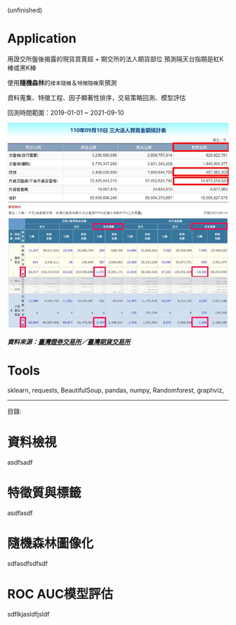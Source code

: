 (unfinished)
# Application

用證交所盤後揭露的現貨買賣超 + 期交所的法人期貨部位  預測隔天台指期是紅K棒或黑K棒

使用**隨機森林**的`樣本隨機`＆`特徵隨機`來預測

資料蒐集、特徵工程、因子顯著性排序，交易策略回測、模型評估

回測時間範圍：2019-01-01 ~ 2021-09-10

![](get_data_from.jpg)
##### 資料來源：[臺灣證券交易所](https://www.twse.com.tw/zh/page/trading/fund/BFI82U.html)／[臺灣期貨交易所](https://www.taifex.com.tw/cht/3/futContractsDate)


# Tools
sklearn, requests, BeautifulSoup, pandas, numpy, Randomforest, graphviz,

<hr>

目錄:
# 資料檢視
asdfsadf

# 特徵質與標籤
asdfasdf

# 隨機森林圖像化
sdfasdfsdfsdf

# ROC AUC模型評估
sdflkjasldfjsldf
